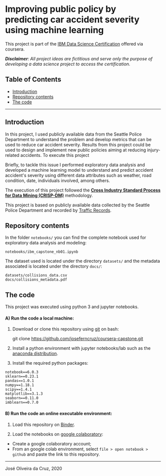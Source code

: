 # Improving public policy by predicting car accident severity using machine learning


This project is part of the [IBM Data Science Certification](https://www.coursera.org/professional-certificates/ibm-data-science) offered via coursera.

*__Disclaimer__: All project ideas are fictitious and serve only the purpose of developing a data science project to access the certification.*


## Table of Contents

- [Introduction](#introduction)
- [Repository contents](#repository-contents)
- [The code](#the-interactive-code)




---
## Introduction

In this project, I used publicly available data from the Seattle Police Department to understand the problem and develop metrics that can be used to reduce car accident severity. Results from this project could be used to design and implement new public policies aiming at reducing injury-related accidents.
To execute this project

Briefly, to tackle this issue I performed exploratory data analysis and developed a machine learning model to understand and predict accident accident's severity using different data attributes such as weather, road condition, date, individuals involved, among others.

The execution of this project followed the [**Cross Industry Standard Process for Data Mining (CRISP-DM)**](https://www.sv-europe.com/crisp-dm-methodology/) methodology.

This project is based on publicly available data collected by the Seattle Police Department and recorded by [Traffic Records](https://data-seattlecitygis.opendata.arcgis.com/datasets/collisions).


## Repository contents

In the folder `notebooks/` you can find the complete notebook used for exploratory data analysis and modeling:  

`notebooks/ibm_capstone_nb01.ipynb`

The dataset used is located under the directory `datasets/` and the metadata associated is located under the directory `docs/`:  

`datasets/collisions_data.csv`  
`docs/collisions_metadata.pdf`


## The code

This project was executed using python 3 and jupyter notebooks.


#### A) Run the code a local machine:

1) Download or clone this repository using [git](https://git-scm.com/downloads) on bash:  

      git clone https://github.com/joseferncruz/coursera-capstone.git

2) Install a python environment with jupyter notebooks/lab such as the [anaconda distribution](https://www.anaconda.com/products/individual).

3) Install the required python packages:  

`notebook==6.0.3`  
`sklearn==0.23.1`  
`pandas==1.0.1`  
`numpy==1.18.1`  
`scipy==1.4.1`  
`matplotlib==3.1.3`  
`seaborn==0.11.0`  
`imblearn==0.7.0`


#### B) Run the code an online executable environment:

1) Load this repository on [Binder](https://mybinder.org/v2/gh/joseferncruz/coursera-capstone/master).  

2) Load the notebooks on [google colaboratory](https://mybinder.org/v2/gh/joseferncruz/coursera-capstone/master):
- Create a google colaboratory account;
- From an google colab environment, select `file > open notebook > github` and paste the link to this repository.


---
José Oliveira da Cruz, 2020
